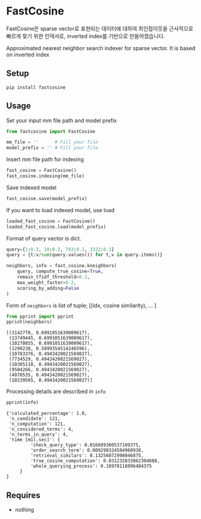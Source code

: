 # FastCosine

FastCosine은 sparse vector로 표현되는 데이터에 대하여 최인접이웃을 근사적으로 빠르게 찾기 위한 인덱서로, inverted index를 기반으로 만들어졌습니다. 

Approximated nearest neighbor search indexer for sparse vector. It is based on inverted index

## Setup

    pip install fastcosine

## Usage

Set your input mm file path and model prefix

```python
from fastcosine import FastCosine

mm_file = ''      # Fill your file
model_prefix = '' # Fill your file
```

Insert mm file path for indexing

```python
fast_cosine = FastCosine()
fast_cosine.indexing(mm_file)
```

Save indexed model

```python
fast_cosine.save(model_prefix)
```

If you want to load indexed model, use load

```python
loaded_fast_cosine = FastCosine()
loaded_fast_cosine.load(model_prefix)
```

Format of query vector is dict.

```python
query={1:0.3, 10:0.2, 783:0.1, 3322:0.1}
query = {t:v/sum(query.values()) for t,v in query.items()}

neighbors, info = fast_cosine.kneighbors(
    query, compute_true_cosine=True,
    remain_tfidf_threshold=0.2,
    max_weight_factor=0.2,
    scoring_by_adding=False
)
```

Form of `neighbors` is list of tuple; [(idx, cosine similarity), ... ]

```python
from pprint import pprint
pprint(neighbors)
```

    [(3142770, 0.6991051639009617),
     (13749445, 0.6991051639009617),
     (10270855, 0.6991051639009617),
     (1290238, 0.5899354514246596),
     (10783376, 0.4943420021569027),
     (7734529, 0.4943420021569027),
     (10305110, 0.4943420021569027),
     (9504266, 0.4943420021569027),
     (4070535, 0.4943420021569027),
     (10239565, 0.4943420021569027)]

Processing details are described in `info`

```python
pprint(info)
```

    {'calculated_percentage': 1.0,
     'n_candidate': 121,
     'n_computation': 121,
     'n_considered_terms': 4,
     'n_terms_in_query': 4,
     'time [mil.sec]': {
             'check_query_type': 0.016689300537109375,
             'order_search_term': 0.009298324584960938,
             'retrieval_similars': 0.13256072998046875,
             'true_cosine_computation': 0.031232833862304688,
             'whole_querying_process': 0.18978118896484375
         }
    }

## Requires

- nothing

